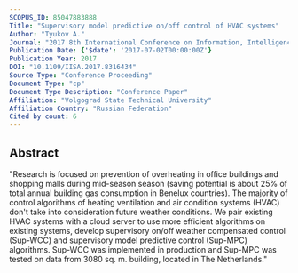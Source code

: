 ```yaml
---
SCOPUS_ID: 85047883888
Title: "Supervisory model predictive on/off control of HVAC systems"
Author: "Tyukov A."
Journal: "2017 8th International Conference on Information, Intelligence, Systems and Applications, IISA 2017"
Publication Date: {'$date': '2017-07-02T00:00:00Z'}
Publication Year: 2017
DOI: "10.1109/IISA.2017.8316434"
Source Type: "Conference Proceeding"
Document Type: "cp"
Document Type Description: "Conference Paper"
Affiliation: "Volgograd State Technical University"
Affiliation Country: "Russian Federation"
Cited by count: 6
---
```


## Abstract
"Research is focused on prevention of overheating in office buildings and shopping malls during mid-season season (saving potential is about 25% of total annual building gas consumption in Benelux countries). The majority of control algorithms of heating ventilation and air condition systems (HVAC) don't take into consideration future weather conditions. We pair existing HVAC systems with a cloud server to use more efficient algorithms on existing systems, develop supervisory on/off weather compensated control (Sup-WCC) and supervisory model predictive control (Sup-MPC) algorithms. Sup-WCC was implemented in production and Sup-MPC was tested on data from 3080 sq. m. building, located in The Netherlands."
